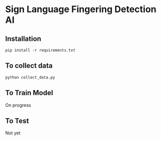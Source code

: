 # Sign Language Fingering Detection AI

## Installation
```
pip install -r requirements.txt
```

## To collect data
```
python collect_data.py
```

## To Train Model
On progress

## To Test
Not yet
